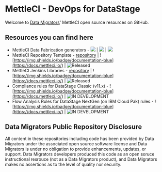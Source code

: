 # MettleCI - DevOps for DataStage

Welcome to [Data Migrators](http://www.datamigrators.com)' MettleCI open source resources on GitHub.

## Resources you can find here

* MettleCI Data Fabrication generators -
    [<img src="https://img.shields.io/badge/repository-orange">](http://github.mettleci.io/datafab) |
    [<img src="https://img.shields.io/badge/documentation-blue">](https://docs.mettleci.io/datafab) |
    <img src="https://img.shields.io/badge/status-released-green">
* MettleCI Repository Template -
    [repository](https://github.mettleci.io/template) |
    ![https://img.shields.io/badge/documentation-blue](https://docs.mettleci.io/) |
    ![Released](https://img.shields.io/badge/status-released-green)
* MettleCI Jenkins Libraries -
    [repository](https://github.com/MettleCI/mettleci-jenkins-libs-template) |
    ![https://img.shields.io/badge/documentation-blue](https://docs.mettleci.io/) | ![Released](https://img.shields.io/badge/status-released-green) 
* Compliance rules for DataStage Classic (v11.x) - ![https://img.shields.io/badge/documentation-blue](https://docs.mettleci.io/) | ![IN DEVELOPMENT](https://img.shields.io/badge/status-under_development-blue) 
* Flow Analysis Rules for DataStage NextGen (on IBM Cloud Pak) rules - ![https://img.shields.io/badge/documentation-blue](https://docs.mettleci.io/) | ![IN DEVELOPMENT](https://img.shields.io/badge/status-under_development-blue) 

## Data Migrators Public Repository Disclosure 
All content in these repositories including code has been provided by Data Migrators under the associated open source software license and Data Migrators is under no obligation to provide enhancements, updates, or support. Data Migrators developers produced this code as an open soruce instructional resrouce (not as a Data Migrators product), and Data Migrators makes no assertions as to the level of quality nor security.

<!--

**Here are some ideas to get you started:**

🙋‍♀️ A short introduction - what is your organization all about?
🌈 Contribution guidelines - how can the community get involved?
👩‍💻 Useful resources - where can the community find your docs? Is there anything else the community should know?
🍿 Fun facts - what does your team eat for breakfast?
🧙 Remember, you can do mighty things with the power of [Markdown](https://docs.github.com/github/writing-on-github/getting-started-with-writing-and-formatting-on-github/basic-writing-and-formatting-syntax)
-->
